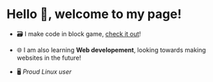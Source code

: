 # Hello 👋, welcome to my page!

- 🗃️ I make code in block game, [check it out](http://bit.ly/PMCpupett)!
- 🌐 I am also learning **Web developement**, looking towards making websites in the future!

- 🖥️ *Proud Linux user*
